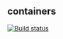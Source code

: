 ## containers
[![Build status](https://ci.appveyor.com/api/projects/status/lbiwog2qipiav90h?svg=true)](https://ci.appveyor.com/project/Anna-Kolycheva/ajs-containers-3)